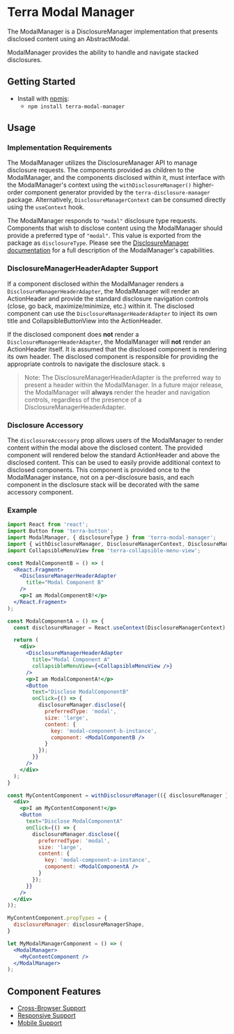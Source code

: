 # Terra Modal Manager

The ModalManager is a DisclosureManager implementation that presents disclosed content using an AbstractModal.

ModalManager provides the ability to handle and navigate stacked disclosures.

## Getting Started

- Install with [npmjs](https://www.npmjs.com):
  - `npm install terra-modal-manager`

## Usage

### Implementation Requirements

The ModalManager utilizes the DisclosureManager API to manage disclosure requests. The components provided as children to the ModalManager, and the components disclosed within it, must interface with the ModalManager's context using the `withDisclosureManager()` higher-order component generator provided by the `terra-disclosure-manager` package. Alternatively, `DisclosureManagerContext` can be consumed directly using the `useContext` hook.

The ModalManager responds to `"modal"` disclosure type requests. Components that wish to disclose content using the ModalManager should provide a preferred type of `"modal"`. This value is exported from the package as `disclosureType`. Please see the [DisclosureManager documentation](https://engineering.cerner.com/terra-ui/#/components/terra-disclosure-manager/disclosure-manager/about) for a full description of the ModalManager's capabilities.

### DisclosureManagerHeaderAdapter Support

If a component disclosed within the ModalManager renders a `DisclosureManagerHeaderAdapter`, the ModalManager will render an ActionHeader and provide the standard disclosure navigation controls (close, go back, maximize/minimize, etc.) within it. The disclosed component can use the `DisclosureManagerHeaderAdapter` to inject its own title and CollapsibleButtonView into the ActionHeader.

If the disclosed component does **not** render a `DisclosureManagerHeaderAdapter`, the ModalManager will **not** render an ActionHeader itself. It is assumed that the disclosed component is rendering its own header. The disclosed component is responsible for providing the appropriate controls to navigate the disclosure stack.
s
> Note: The DisclosureManagerHeaderAdapter is the preferred way to present a header within the ModalManager. In a future major release, the ModalManager will **always** render the header and navigation controls, regardless of the presence of a DisclosureManagerHeaderAdapter.

### Disclosure Accessory

The `disclosureAccessory` prop allows users of the ModalManager to render content within the modal above the disclosed content. The provided component will rendered below the standard ActionHeader and above the disclosed content. This can be used to easily provide additional context to disclosed components. This component is provided once to the ModalManager instance, not on a per-disclosure basis, and each component in the disclosure stack will be decorated with the same accessory component.

### Example

```jsx
import React from 'react';
import Button from 'terra-button';
import ModalManager, { disclosureType } from 'terra-modal-manager';
import { withDisclosureManager, DisclosureManagerContext, DisclosureManagerHeaderAdapter } from 'terra-disclosure-manager';
import CollapsibleMenuView from 'terra-collapsible-menu-view';

const ModalComponentB = () => (
  <React.Fragment>
    <DisclosureManagerHeaderAdapter
      title="Modal Component B"
    />
    <p>I am ModalComponentB!</p>
  </React.Fragment>
);

const ModalComponentA = () => {
  const disclosureManager = React.useContext(DisclosureManagerContext);

  return (
    <div>
      <DisclosureManagerHeaderAdapter
        title="Modal Component A"
        collapsibleMenuView={<CollapsibleMenuView />}
      />
      <p>I am ModalComponentA!</p>
      <Button
        text="Disclose ModalComponentB"
        onClick={() => {
          disclosureManager.disclose({
            preferredType: 'modal',
            size: 'large',
            content: {
              key: 'modal-component-b-instance',
              component: <ModalComponentB />
            }
          });
        }}
      />
    </div>
  );
}

const MyContentComponent = withDisclosureManager(({ disclosureManager }) => (
  <div>
    <p>I am MyContentComponent!</p>
    <Button
      text="Disclose ModalComponentA"
      onClick={() => {
        disclosureManager.disclose({
          preferredType: 'modal',
          size: 'large',
          content: {
            key: 'modal-component-a-instance',
            component: <ModalComponentA />
          }
        });
      }}
    />
  </div>
));

MyContentComponent.propTypes = {
  disclosureManager: disclosureManagerShape,
}

let MyModalManagerComponent = () => (
  <ModalManager>
    <MyContentComponent />
  </ModalManager>
);

```

## Component Features

- [Cross-Browser Support](https://github.com/cerner/terra-ui/blob/master/src/terra-dev-site/contributing/ComponentStandards.e.contributing.md#cross-browser-support)
- [Responsive Support](https://github.com/cerner/terra-ui/blob/master/src/terra-dev-site/contributing/ComponentStandards.e.contributing.md#responsive-support)
- [Mobile Support](https://github.com/cerner/terra-ui/blob/master/src/terra-dev-site/contributing/ComponentStandards.e.contributing.md#mobile-support)

[1]: https://github.com/cerner/terra-core/tree/master/packages/terra-content-container/docs
[2]: https://github.com/cerner/terra-core/tree/master/packages/terra-dialog/docs
